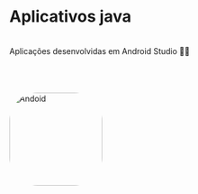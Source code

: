 # Aplicativos java 

<br>
Aplicações desenvolvidas em Android Studio 📲✨


<br><br><br>
<img align="center" alt="Andoid" height="165" style="border-radius:50px;" src="https://user-images.githubusercontent.com/64109737/166066882-2d9a2755-135f-4c67-80da-09ed6140bdd4.png">

